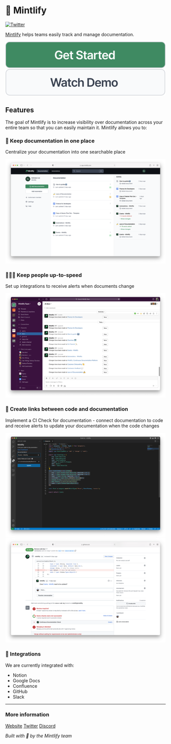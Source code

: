 # 🌿 Mintlify

[![Twitter](https://img.shields.io/twitter/follow/mintlify?style=social)](https://twitter.com/mintlify)

[Mintlify](https://www.mintlify.com/) helps teams easily track and manage documentation.

<p align="center" class="flex row">
  <a href="https://www.mintlify.com/create"> <img src="./assets/GetStarted.svg" alt="Get Started"> </a>
  <a href="https://www.loom.com/share/892d08e178144cd89b109f9396e4db98"> <img src="./assets/WatchDemo.svg" alt="Watch Demo"> </a>
</p>

## Features

The goal of Mintlify is to increase visibility over documentation across your entire team so that you can easily maintain it. Mintlify allows you to:

### 🏡 Keep documentation in one place

Centralize your documentation into one searchable place

<img src="./assets/platform.png" width="700px" />

### 🏃🏽‍♀️ Keep people up-to-speed

Set up integrations to receive alerts when documents change

<img src="./assets/Slack.png" width="700px" />

### 🔗 Create links between code and documentation

Implement a CI Check for documentation - connect documentation to code and receive alerts to update your documentation when the code changes

<img src="./assets/VSCode.png" width="700px" />
<img src="./assets/GitHub.png" width="700px" />

### 🔌 Integrations

We are currently integrated with:

- Notion
- Google Docs
- Confluence
- GitHub
- Slack

---

### More information

[Website](https://mintlify.com/)
[Twitter](https://twitter.com/mintlify)
[Discord](https://discord.gg/6W7GuYuxra)

_Built with 💚 by the Mintlify team_
